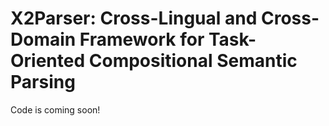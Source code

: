 # X2Parser: Cross-Lingual and Cross-Domain Framework for Task-Oriented Compositional Semantic Parsing

Code is coming soon!
